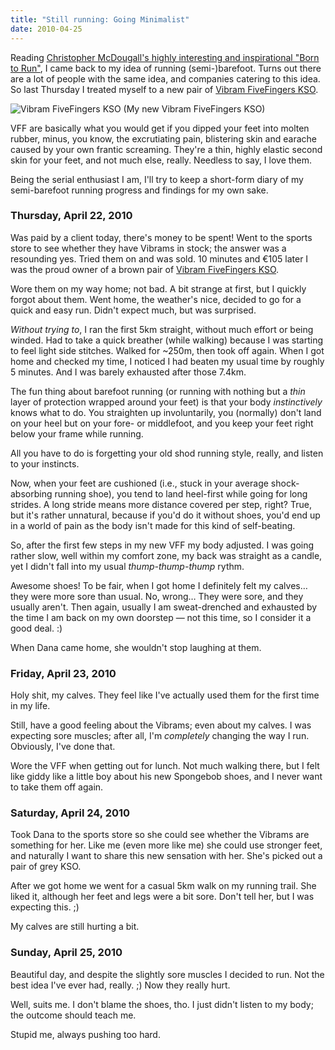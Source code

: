```yaml
---
title: "Still running: Going Minimalist"
date: 2010-04-25
---
```


Reading [Christopher McDougall's highly interesting and inspirational "Born to Run"][1], I came back to my idea of running (semi-)barefoot. Turns out there are a lot of people with the same idea, and companies catering to this idea.
So last Thursday I treated myself to a new pair of [Vibram FiveFingers KSO][2].

![Vibram FiveFingers KSO][3] (My new Vibram FiveFingers KSO)

VFF are basically what you would get if you dipped your feet into molten rubber, minus, you know, the excrutiating pain, blistering skin and earache caused by your own frantic screaming. They're a thin, highly elastic second skin for your feet, and not much else, really. Needless to say, I love them.

Being the serial enthusiast I am, I'll try to keep a short-form diary of my semi-barefoot running progress and findings for my own sake.

### Thursday, April 22, 2010

Was paid by a client today, there's money to be spent! Went to the sports store to see whether they have Vibrams in stock; the answer was a resounding yes. Tried them on and was sold. 10 minutes and €105 later I was the proud owner of a brown pair of [Vibram FiveFingers KSO][2].

Wore them on my way home; not bad. A bit strange at first, but I quickly forgot about them. Went home, the weather's nice, decided to go for a quick and easy run. Didn't expect much, but was surprised.

_Without trying to_, I ran the first 5km straight, without much effort or being winded. Had to take a quick breather (while walking) because I was starting to feel light side stitches. Walked for ~250m, then took off again.
When I got home and checked my time, I noticed I had beaten my usual time by roughly 5 minutes. And I was barely exhausted after those 7.4km.

The fun thing about barefoot running (or running with nothing but a _thin_ layer of protection wrapped around your feet) is that your body _instinctively_ knows what to do. You straighten up involuntarily, you
(normally) don't land on your heel but on your fore- or middlefoot, and you keep your feet right below your frame while running.

All you have to do is forgetting your old shod running style, really, and listen to your instincts.

Now, when your feet are cushioned (i.e., stuck in your average shock-absorbing running shoe), you tend to land heel-first while going for long strides. A long stride means more distance covered per step, right? True, but it's rather unnatural, because if you'd do it without shoes, you'd end up in a world of pain as the body isn't made for this kind of self-beating.

So, after the first few steps in my new VFF my body adjusted. I was going rather slow, well within my comfort zone, my back was straight as a candle,
yet I didn't fall into my usual _thump-thump-thump_ rythm.

Awesome shoes! To be fair, when I got home I definitely felt my calves… they were more sore than usual. No, wrong… They were sore, and they usually aren't.
Then again, usually I am sweat-drenched and exhausted by the time I am back on my own doorstep — not this time, so I consider it a good deal. :)

When Dana came home, she wouldn't stop laughing at them.

### Friday, April 23, 2010

Holy shit, my calves. They feel like I've actually used them for the first time in my life.

Still, have a good feeling about the Vibrams; even about my calves. I was expecting sore muscles; after all, I'm _completely_ changing the way I run.
Obviously, I've done that.

Wore the VFF when getting out for lunch. Not much walking there, but I felt like giddy like a little boy about his new Spongebob shoes, and I never want to take them off again.

### Saturday, April 24, 2010

Took Dana to the sports store so she could see whether the Vibrams are something for her. Like me (even more like me) she could use stronger feet,
and naturally I want to share this new sensation with her. She's picked out a pair of grey KSO.

After we got home we went for a casual 5km walk on my running trail. She liked it, although her feet and legs were a bit sore. Don't tell her, but I was expecting this. ;)

My calves are still hurting a bit.

### Sunday, April 25, 2010

Beautiful day, and despite the slightly sore muscles I decided to run. Not the best idea I've ever had, really. ;) Now they really hurt.

Well, suits me. I don't blame the shoes, tho. I just didn't listen to my body;
the outcome should teach me.

Stupid me, always pushing too hard.

[1]: http://www.goodreads.com/book/show/6289283-born-to-run
[2]: http://www.vibramfivefingers.it/eng/kso.aspx
[3]: //dl.dropbox.com/u/7298/blog/548758650_1.jpg

